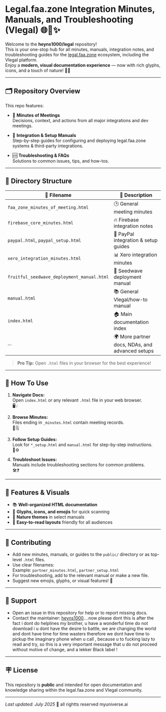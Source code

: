 # Legal.faa.zone Integration Minutes, Manuals, and Troubleshooting (Vlegal) 🌐📒✨

Welcome to the **heyns1000/legal** repository!  
This is your one-stop hub for all minutes, manuals, integration notes, and troubleshooting guides for the [legal.faa.zone](https://legal.faa.zone) ecosystem, including the Vlegal platform.  
Enjoy a **modern, visual documentation experience** — now with rich glyphs, icons, and a touch of nature! 🌱🚀

---

## 🗂️ Repository Overview

This repo features:

- 📝 **Minutes of Meetings**  
  Decisions, context, and actions from all major integrations and dev meetings.

- 🧰 **Integration & Setup Manuals**  
  Step-by-step guides for configuring and deploying legal.faa.zone systems & third-party integrations.

- 🆘 **Troubleshooting & FAQs**  
  Solutions to common issues, tips, and how-tos.

---

## 📁 Directory Structure

| 📄 Filename                                     | 📝 Description                                          |
|-------------------------------------------------|--------------------------------------------------------|
| `faa_zone_minutes_of_meeting.html`              | 🕒 General meeting minutes                             |
| `firebase_core_minutes.html`                    | 🔥 Firebase integration notes                          |
| `paypal.html`, `paypal_setup.html`              | 💸 PayPal integration & setup guides                   |
| `xero_integration_minutes.html`                 | 📊 Xero integration minutes                            |
| `fruitful_seedwave_deployment_manual.html`      | 🌱 Seedwave deployment manual                          |
| `manual.html`                                   | 📚 General Vlegal/how-to manual                        |
| `index.html`                                    | 🏠 Main documentation index                            |
| ...                                             | 🌍 More partner docs, NDAs, and advanced setups        |

> **Pro Tip:** Open `.html` files in your browser for the best experience!

---

## 🌟 How To Use

1. **Navigate Docs:**  
   Open `index.html` or any relevant `.html` file in your web browser.  
   🖥️💡

2. **Browse Minutes:**  
   Files ending in `_minutes.html` contain meeting records.  
   📅🗒️

3. **Follow Setup Guides:**  
   Look for `*_setup.html` and `manual.html` for step-by-step instructions.  
   🚦⚙️

4. **Troubleshoot Issues:**  
   Manuals include troubleshooting sections for common problems.  
   🛠️❓

---

## 🌈 Features & Visuals

- 📚 **Well-organized HTML documentation**
- 🦋 **Glyphs, icons, and emojis** for quick scanning
- 🌳 **Nature themes** in select manuals
- 🎨 **Easy-to-read layouts** friendly for all audiences

---

## 📝 Contributing

- Add new minutes, manuals, or guides to the `public/` directory or as top-level `.html` files.
- Use clear filenames:  
  Example: `partner_minutes.html`, `partner_setup.html`
- For troubleshooting, add to the relevant manual or make a new file.
- Suggest new emojis, glyphs, or visual features! 🎉

---

## 💬 Support

- Open an issue in this repository for help or to report missing docs.
- Contact the maintainer: [heyns1000](https://github.com/heyns1000)....now please dont this is after the fact i dont do helplines my brother, u have a wonderful time do not download i u dont have the desire to battle, we are changing the world and dont have time for time wasters therefore we dont have time to pickup the imaginary phone when u call , because u to fucking lazy to read and try, so this is a very important message that u do not proceed without motive of change,
and a lekker Black label !

---

## 🪧 License

This repository is **public** and intended for open documentation and knowledge sharing within the legal.faa.zone and Vlegal community.

---

*Last updated: July 2025* 🌻 all rightts reserved myuniverse.ai
